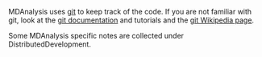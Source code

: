 MDAnalysis uses [git](http://git-scm.com/) to keep track of the code. If you are not familiar with git, look at the [git documentation](http://git-scm.com/documentation) and tutorials and the [git Wikipedia page](http://en.wikipedia.org/wiki/Git_%28software%29).

Some MDAnalysis specific notes are collected under DistributedDevelopment.
